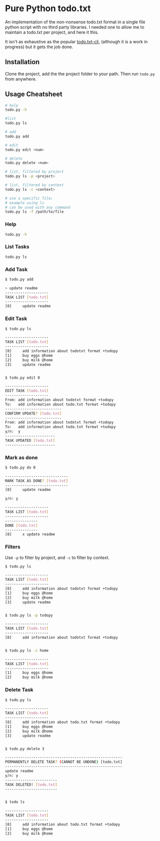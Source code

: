 # Pure Python todo.txt
An implementation of the non-nonsense todo.txt format in a single file python script with no third party libraries. I needed one to allow me to maintain a todo.txt per project, and here it this.

It isn't as exhaustive as the popular [todo.txt-cli,](https://github.com/todotxt/todo.txt-cli) (although it is a work in progress) but it gets the job done.

## Installation
Clone the project, add the the project folder to your path. Then run `todo.py` from anywhere.

## Usage Cheatsheet
```bash
# help
todo.py -h

#list
todo.py ls

# add
todo.py add

# edit
todo.py edit <num>

# delete
todo.py delete <num>

# list, filtered by project
todo.py ls -p <project>

# list, filtered by context
todo.py ls -c <context>

# use a specific file; 
# example using ls
# can be used with any command
todo.py ls -f /path/to/file
```

### Help
```bash
todo.py -h
```

### List Tasks
```bash
todo.py ls
```

### Add Task
```bash
$ todo.py add

> update readme
--------------------
TASK LIST [todo.txt]
--------------------
[0]     update readme
```

### Edit Task
```bash
$ todo.py ls

--------------------
TASK LIST [todo.txt]
--------------------
[0]     add information about todotxt format +todopy
[1]     buy eggs @home
[2]     buy milk @home
[3]     update readme


$ todo.py edit 0

--------------------
EDIT TASK [todo.txt]
--------------------
From: add information about todotxt format +todopy
To:   add information about todo.txt format +todopy
--------------------------
CONFIRM UPDATE? [todo.txt]
--------------------------
From: add information about todotxt format +todopy
To:   add information about todo.txt format +todopy
y/n:  y
-----------------------
TASK UPDATED [todo.txt]
-----------------------
```

### Mark as done
```bash
$ todo.py do 0

-----------------------------
MARK TASK AS DONE? [todo.txt]
-----------------------------
[0]     update readme

y/n: y

--------------------
TASK LIST [todo.txt]
--------------------
---------------
DONE [todo.txt]
---------------
[0]     x update readme
```

### Filters
Use `-p` to filter by project, and `-c` to filter by context.
```bash
$ todo.py ls

--------------------
TASK LIST [todo.txt]
--------------------
[0]     add information about todotxt format +todopy
[1]     buy eggs @home
[2]     buy milk @home
[3]     update readme


$ todo.py ls -p todopy

--------------------
TASK LIST [todo.txt]
--------------------
[0]     add information about todotxt format +todopy


$ todo.py ls -c home

--------------------
TASK LIST [todo.txt]
--------------------
[1]     buy eggs @home
[2]     buy milk @home
```

### Delete Task
```bash
$ todo.py ls

--------------------
TASK LIST [todo.txt]
--------------------
[0]     add information about todo.txt format +todopy
[1]     buy eggs @home
[2]     buy milk @home
[3]     update readme


$ todo.py delete 3

------------------------------------------------------
PERMANENTLY DELETE TASK? (CANNOT BE UNDONE) [todo.txt]
------------------------------------------------------
update readme
y/n: y
------------------------
TASK DELETED! [todo.txt]
------------------------


$ todo ls

--------------------
TASK LIST [todo.txt]
--------------------
[0]     add information about todo.txt format +todopy
[1]     buy eggs @home
[2]     buy milk @home
```